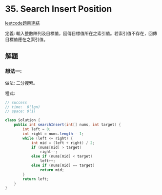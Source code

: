 # 35. Search Insert Position

[leetcode題目連結](https://leetcode.com/problems/search-insert-position/)

定義: 輸入整數陣列及目標值，回傳目標值所在之索引值。若索引值不存在，回傳目標值應在之索引值。 

## 解題

### 想法一:

做法: 二分搜索。

程式:
```java
// success
// time:  O(lgn)
// space: O(1)

class Solution {
    public int searchInsert(int[] nums, int target) {
        int left = 0;
        int right = nums.length - 1;
        while (left <= right) {
            int mid = (left + right) / 2;
            if (nums[mid] > target) 
                right--;
            else if (nums[mid] < target)
                left++;
            else if (nums[mid] == target) 
                return mid;
        }
        return left;
    }
}
```